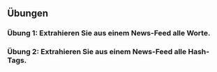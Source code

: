 
## Übungen

### Übung 1: Extrahieren Sie aus einem News-Feed alle Worte.

### Übung 2: Extrahieren Sie aus einem News-Feed alle Hash-Tags.
